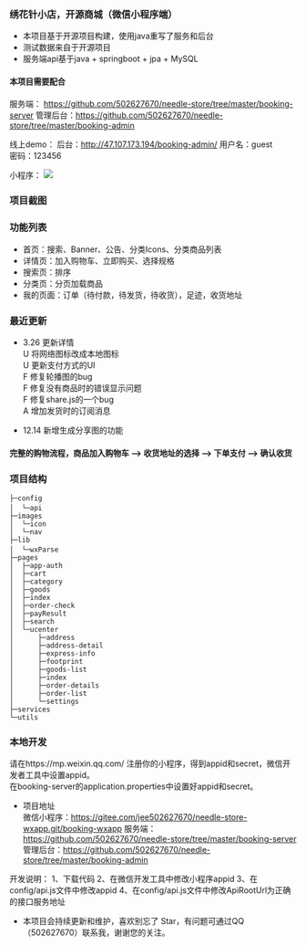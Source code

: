 ### 绣花针小店，开源商城（微信小程序端）

+ 本项目基于开源项目构建，使用java重写了服务和后台
+ 测试数据来自于开源项目
+ 服务端api基于java + springboot + jpa + MySQL

#### 本项目需要配合  
服务端： https://github.com/502627670/needle-store/tree/master/booking-server 
管理后台：https://github.com/502627670/needle-store/tree/master/booking-admin

线上demo：
后台：http://47.107.173.194/booking-admin/
用户名：guest  
密码：123456

小程序：
<img src="https://mp.weixin.qq.com/wxopen/qrcode?action=show&type=2&fakeid=3829364956&token=21674227" />

### 项目截图

### 功能列表
+ 首页：搜索、Banner、公告、分类Icons、分类商品列表
+ 详情页：加入购物车、立即购买、选择规格
+ 搜索页：排序
+ 分类页：分页加载商品
+ 我的页面：订单（待付款，待发货，待收货），足迹，收货地址

### 最近更新 
- 3.26 更新详情  
U 将网络图标改成本地图标  
U 更新支付方式的UI  
F 修复轮播图的bug  
F 修复没有商品时的错误显示问题  
F 修复share.js的一个bug  
A 增加发货时的订阅消息  

- 12.14 新增生成分享图的功能

#### 完整的购物流程，商品加入购物车 --> 收货地址的选择 --> 下单支付 --> 确认收货

### 项目结构
```
├─config     
│  └─api　
├─images    
│  └─icon
│  └─nav
├─lib
│  └─wxParse　　　
├─pages
│  ├─app-auth
│  ├─cart
│  ├─category
│  ├─goods
│  ├─index
│  ├─order-check
│  ├─payResult
│  ├─search
│  └─ucenter
│      ├─address
│      ├─address-detail
│      ├─express-info
│      ├─footprint
│      ├─goods-list
│      ├─index
│      ├─order-details
│      ├─order-list
│      └─settings
├─services
└─utils
```
### 本地开发

请在https://mp.weixin.qq.com/ 注册你的小程序，得到appid和secret，微信开发者工具中设置appid。  
在booking-server的application.properties中设置好appid和secret。  

- 项目地址  
微信小程序：https://gitee.com/jee502627670/needle-store-wxapp.git/booking-wxapp
服务端： https://github.com/502627670/needle-store/tree/master/booking-server 
管理后台：https://github.com/502627670/needle-store/tree/master/booking-admin

开发说明：
1、下载代码
2、在微信开发工具中修改小程序appid
3、在config/api.js文件中修改appid
4、在config/api.js文件中修改ApiRootUrl为正确的接口服务地址

- 本项目会持续更新和维护，喜欢别忘了 Star，有问题可通过QQ（502627670）联系我，谢谢您的关注。



